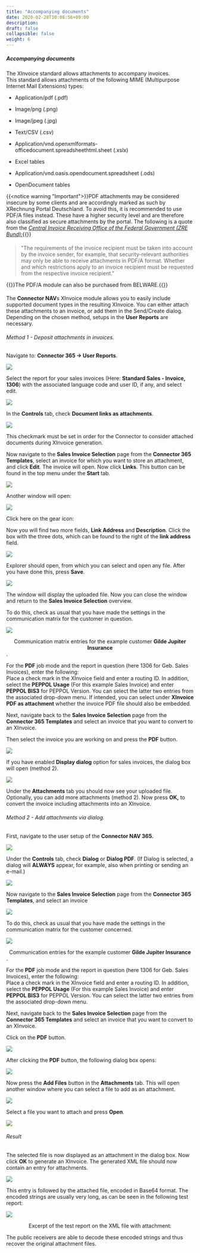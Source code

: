 ```yaml
---
title: "Accompanying documents"
date: 2020-02-28T10:08:56+09:00
description: 
draft: false
collapsible: false
weight: 6
---
```


##### Accompanying documents

The XInvoice standard allows attachments to accompany invoices.  
This standard allows attachments of the following MIME (Multipurpose Internet Mail Extensions) types:

- Application/pdf (.pdf)

- Image/png (.png)

- Image/jpeg (.jpg)

- Text/CSV (.csv)

- Application/vnd.openxmlformats-officedocument.spreadsheethtml.sheet (.xslx)

- Excel tables

- Application/vnd.oasis.opendocument.spreadsheet (.ods)

- OpenDocument tables

{{<notice warning "Important">}}PDF attachments may be considered insecure by some clients and are accordingly marked as such by XRechnung Portal Deutschland. To avoid this, it is recommended to use PDF/A files instead. These have a higher security level and are therefore also classified as secure attachments by the portal. The following is a quote from the [*Central Invoice Receiving Office of the Federal Government (ZRE Bund):*](https://ref.xrechnung.bund.de/ref/er_files/nutzungsbedingungen_technisch_de.jsp){{</notice>}}
####
> "The requirements of the invoice recipient must be taken into account by the invoice sender, for example, that security-relevant authorities may only be able to receive attachments in PDF/A format. Whether and which restrictions apply to an invoice recipient must be requested from the respective invoice recipient."

{{<notice info>}}The PDF/A module can also be purchased from BELWARE.{{</notice>}}
####
The **Connector NAV**s XInvoice module allows you to easily include supported document types in the resulting XInvoice. You can either attach these attachments to an invoice, or add them in the Send/Create dialog. Depending on the chosen method, setups in the **User Reports** are necessary.

###### Method 1 - Deposit attachments in invoices.

Navigate to: **Connector 365 -\> User Reports**.

![](/images/connectornav/data_exchange/begl_dok1.png)

Select the report for your sales invoices (Here: **Standard Sales - Invoice, 1306**) with the associated language code and user ID, if any, and select edit.

![](/images/connectornav/data_exchange/begl_dok2.png)

In the **Controls** tab, check **Document links as attachments**.

![](/images/connectornav/data_exchange/begl_dok3.png)

This checkmark must be set in order for the Connector to consider attached documents during XInvoice generation.

Now navigate to the **Sales Invoice Selection** page from the **Connector 365 Templates**, select an invoice for which you want to store an attachment, and click **Edit**. The invoice will open. Now click **Links**. This button can be found in the top menu under the **Start** tab.

![](/images/connectornav/data_exchange/begl_dok4.png)

Another window will open:

![](/images/connectornav/data_exchange/begl_dok5.png)

Click here on the gear icon:

Now you will find two more fields, **Link Address** and **Description**. Click the box with the three dots, which can be found to the right of the **link address** field.

![](/images/connectornav/data_exchange/begl_dok6.png)

Explorer should open, from which you can select and open any file. After you have done this, press **Save**.

![](/images/connectornav/data_exchange/begl_dok7.png)

The window will display the uploaded file. Now you can close the window and return to the **Sales Invoice Selection** overview.

To do this, check as usual that you have made the settings in the communication matrix for the customer in question.

![](/images/connectornav/data_exchange/begl_dok8.png)<center>Communication matrix entries for the example customer **Gilde Jupiter Insurance**</center>.

For the **PDF** job mode and the report in question (here 1306 for Geb. Sales Invoices), enter the following:   
Place a check mark in the XInvoice field and enter a routing ID. In addition, select the **PEPPOL Usage** (For this example Sales Invoice) and enter **PEPPOL BIS3** for PEPPOL Version. You can select the latter two entries from the associated drop-down menu. If intended, you can select under **XInvoice PDF as attachment** whether the invoice PDF file should also be embedded.

Next, navigate back to the **Sales Invoice Selection** page from the **Connector 365 Templates** and select an invoice that you want to convert to an XInvoice.

Then select the invoice you are working on and press the **PDF** button.

![](/images/connectornav/data_exchange/begl_dok9.png)

If you have enabled **Display dialog** option for sales invoices, the dialog box will open (method 2).

![](/images/connectornav/data_exchange/begl_dok10.png)

Under the **Attachments** tab you should now see your uploaded file. Optionally, you can add more attachments (method 2). Now press **OK,** to convert the invoice including attachments into an XInvoice.

###### Method 2 - Add attachments via dialog.

First, navigate to the user setup of the **Connector NAV 365.**

![](/images/connectornav/data_exchange/begl_dok11.png)

Under the **Controls** tab, check **Dialog** or **Dialog PDF**. (If Dialog is selected, a dialog will **ALWAYS** appear, for example, also when printing or sending an e-mail.)

![](/images/connectornav/data_exchange/begl_dok12.png)

Now navigate to the **Sales Invoice Selection** page from the **Connector 365 Templates**, and select an invoice

![](/images/connectornav/data_exchange/begl_dok13.png)

To do this, check as usual that you have made the settings in the communication matrix for the customer concerned.

![](/images/connectornav/data_exchange/begl_dok14.png)<center>Communication entries for the example customer **Gilde Jupiter Insurance**</center>.

For the **PDF** job mode and the report in question (here 1306 for Geb. Sales Invoices), enter the following:   
Place a check mark in the XInvoice field and enter a routing ID. In addition, select the **PEPPOL Usage** (For this example Sales Invoice) and enter **PEPPOL BIS3** for PEPPOL Version. You can select the latter two entries from the associated drop-down menu.

Next, navigate back to the **Sales Invoice Selection** page from the **Connector 365 Templates** and select an invoice that you want to convert to an XInvoice.

Click on the **PDF** button.

![](/images/connectornav/data_exchange/begl_dok15.png)

After clicking the **PDF** button, the following dialog box opens:

![](/images/connectornav/data_exchange/begl_dok16.png)

Now press the **Add Files** button in the **Attachments** tab. This will open another window where you can select a file to add as an attachment.

![](/images/connectornav/data_exchange/begl_dok17.png)

Select a file you want to attach and press **Open**.

![](/images/connectornav/data_exchange/begl_dok18.png)

###### Result 

The selected file is now displayed as an attachment in the dialog box. Now click **OK** to generate an XInvoice. The generated XML file should now contain an entry for attachments.

![](/images/connectornav/data_exchange/begl_dok19.png)

This entry is followed by the attached file, encoded in Base64 format. The encoded strings are usually very long, as can be seen in the following test report:

![](/images/connectornav/data_exchange/begl_dok20.png)<center>Excerpt of the test report on the XML file with attachment:</center>

The public receivers are able to decode these encoded strings and thus recover the original attachment files.